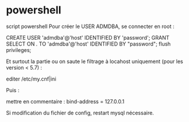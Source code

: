 # powershell
script powershell
Pour créer le USER ADMDBA, se connecter en root :

CREATE USER 'admdba'@'host' IDENTIFIED BY 'password';
GRANT SELECT ON *.* TO 'admdba'@'host' IDENTIFIED BY "password"; 
flush privileges;


Et surtout la partie ou on saute le filtrage à locahost uniquement (pour les version < 5.7) :

editer  /etc/my.cnf|ini

Puis :

mettre en commentaire : 
bind-address = 127.0.0.1

Si modification du fichier de config, restart mysql nécessaire.
